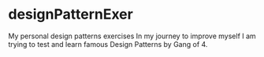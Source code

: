 # designPatternExer
My personal design patterns exercises
In my journey to improve myself I am trying to test and learn famous Design Patterns by Gang of 4.
